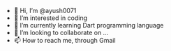- 👋 Hi, I’m @ayush0071
- 👀 I’m interested in coding
- 🌱 I’m currently learning Dart programming language
- 💞️ I’m looking to collaborate on ...
- 📫 How to reach me, through Gmail

<!---
ayush0071/ayush0071 is a ✨ special ✨ repository because its `README.md` (this file) appears on your GitHub profile.
You can click the Preview link to take a look at your changes.
--->
